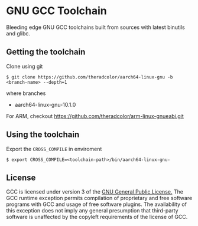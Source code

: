 # GNU GCC Toolchain

Bleeding edge GNU GCC toolchains built from sources with latest binutils and glibc.

## Getting the toolchain

Clone using git 
```
$ git clone https://github.com/theradcolor/aarch64-linux-gnu -b <branch-name> --depth=1
```

where branches
- aarch64-linux-gnu-10.1.0

For ARM, checkout https://github.com/theradcolor/arm-linux-gnueabi.git

## Using the toolchain

Export the `CROSS_COMPILE` in enviroment

```
$ export CROSS_COMPILE=<toolchain-path>/bin/aarch64-linux-gnu-
```

## License

GCC is licensed under version 3 of the [GNU General Public License.](https://www.gnu.org/licenses/gpl-3.0.html)
The GCC runtime exception permits compilation of proprietary and free software programs with GCC and usage of free software plugins. The availability of this exception does not imply any general presumption that third-party software is unaffected by the copyleft requirements of the license of GCC. 